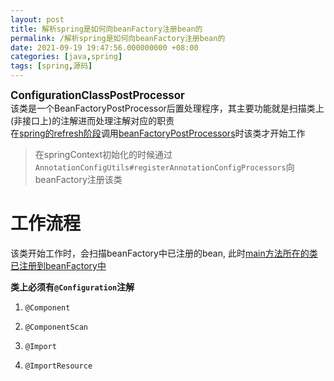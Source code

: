 ```yaml
---
layout: post
title: 解析spring是如何向beanFactory注册bean的
permalink: /解析spring是如何向beanFactory注册bean的
date: 2021-09-19 19:47:56.000000000 +08:00
categories: [java,spring]
tags: [spring,源码]
---
```


<big>**ConfigurationClassPostProcessor**</big>  
该类是一个BeanFactoryPostProcessor后置处理程序，其主要功能就是扫描类上(非接口上)的注解进而处理注解对应的职责    
在[spring的refresh阶段](/springBoot容器启动流程)调用[beanFactoryPostProcessors](/springBeanFactory流程解析#4-调用beanfactorypostprocessors)时该类才开始工作  
> 在springContext初始化的时候通过```AnnotationConfigUtils#registerAnnotationConfigProcessors```向beanFactory注册该类  

# 工作流程
该类开始工作时，会扫描beanFactory中已注册的bean, 此时[main方法所在的类已注册到beanFactory中](/springBoot容器启动流程#3-contextprepared--applicationcontextinitializedevent)

**类上必须有```@Configuration```注解**  
1. ```@Component```
   
1. ```@ComponentScan```
   
1. ```@Import```
   
1. ```@ImportResource```
